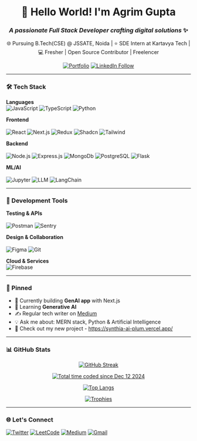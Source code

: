 <div align="center">
  
# 👋 Hello World! I'm Agrim Gupta 
### *A passionate Full Stack Developer crafting digital solutions* ✨
🌐 Pursuing B.Tech(CSE) @ JSSATE, Noida | 
⭐ SDE Intern at Kartavya Tech | 
💻 Fresher | Open Source Contributor | Freelencer

[![Portfolio](https://img.shields.io/badge/🔗_Portfolio-000000?style=for-the-badge&logo=vercel&logoColor=white)](https://agrim-portfolio.vercel.app/)
[![LinkedIn Follow](https://img.shields.io/badge/LinkedIn-0077B5?style=for-the-badge&logo=linkedin&logoColor=white)](https://www.linkedin.com/in/agrim-gupta08/)
  
</div>

---

### 🛠️ Tech Stack

**Languages**
<br/>
![JavaScript](https://img.shields.io/badge/-JavaScript-F7DF1E?logo=javascript&logoColor=black&style=flat)
![TypeScript](https://img.shields.io/badge/-TypeScript-3178C6?logo=typescript&logoColor=white&style=flat)
![Python](https://img.shields.io/badge/-Python-3776AB?logo=python&logoColor=white&style=flat)

**Frontend**  
<br/>
![React](https://img.shields.io/badge/-React-61DAFB?logo=react&logoColor=white&style=flat)
![Next.js](https://img.shields.io/badge/-Next.js-000000?logo=next.js&logoColor=white&style=flat)
![Redux](https://img.shields.io/badge/-Redux-764ABC?logo=redux&logoColor=white&style=flat)
![Shadcn](https://img.shields.io/badge/-shadcn-000000?logo=react&logoColor=white&style=flat)
![Tailwind](https://img.shields.io/badge/-Tailwind-06B6D4?logo=tailwindcss&logoColor=white&style=flat)

**Backend**  
<br/>
![Node.js](https://img.shields.io/badge/-Node.js-339933?logo=node.js&logoColor=white&style=flat)
![Express.js](https://img.shields.io/badge/-Express.js-000000?logo=express&logoColor=white&style=flat)
![MongoDb](https://img.shields.io/badge/-MongoDB-47A248?logo=mongodb&logoColor=white&style=flat)
![PostgreSQL](https://img.shields.io/badge/-PostgreSQL-4169E1?logo=postgresql&logoColor=white&style=flat)
![Flask](https://img.shields.io/badge/-Flask-000000?logo=flask&logoColor=white&style=flat)


**ML/AI**  
<br/>
![Jupyter](https://img.shields.io/badge/-Jupyter-F37626?logo=jupyter&logoColor=white&style=flat)
![LLM](https://img.shields.io/badge/-LLMs-FF6F61?logo=openai&logoColor=white&style=flat)
![LangChain](https://img.shields.io/badge/-LangChain-FF6F61?logo=openai&logoColor=white&style=flat)

---

### 🔧 Development Tools

**Testing & APIs**  
<br/>
![Postman](https://img.shields.io/badge/-Postman-FF6C37?logo=postman&logoColor=white&style=flat)
![Sentry](https://img.shields.io/badge/-Sentry-362D59?logo=sentry&logoColor=white&style=flat)

**Design & Collaboration**  
<br/>
![Figma](https://img.shields.io/badge/-Figma-F24E1E?logo=figma&logoColor=white&style=flat)
![Git](https://img.shields.io/badge/-Git-F05032?logo=git&logoColor=white&style=flat)

**Cloud & Services** 
<br/>
![Firebase](https://img.shields.io/badge/-Firebase-FFCA28?logo=firebase&logoColor=black&style=flat)


---

### 📌 Pinned

- 🔭 Currently building **GenAI app** with Next.js
- 🌱 Learning **Generative AI** 
- ✍️ Regular tech writer on [Medium](https://medium.com/@agrimgupta0805)
- 💡 Ask me about: MERN stack, Python & Artificial Intelligence
- 🚀 Check out my new project - https://synthia-ai-plum.vercel.app/

---

### 📊 GitHub Stats

<div align="center">
  
[![GitHub Streak](https://streak-stats.demolab.com?user=agrim08&theme=dark&border_radius=5)](https://git.io/streak-stats)

<a href="https://wakatime.com/@b18a6892-8379-44af-9031-f5c27043cdd3"><img src="https://wakatime.com/badge/user/b18a6892-8379-44af-9031-f5c27043cdd3.svg" alt="Total time coded since Dec 12 2024" /></a>

[![Top Langs](https://github-readme-stats.vercel.app/api/top-langs/?username=agrim08&layout=compact&theme=vision-friendly-dark)](https://github.com/agrim08/github-readme-stats)

[![Trophies](https://github-profile-trophy.vercel.app/?username=agrim08&theme=onedark&row=2&column=3)](https://github.com/ryo-ma/github-profile-trophy)

</div>

---

### 🌐 Let's Connect

[![Twitter](https://img.shields.io/badge/Twitter-1DA1F2?logo=twitter&logoColor=white&style=for-the-badge)](https://x.com/AgrimGupta0805)
[![LeetCode](https://img.shields.io/badge/-LeetCode-FFA116?style=for-the-badge&logo=leetcode&logoColor=black)](https://leetcode.com/u/kjCG65pzh9/)
[![Medium](https://img.shields.io/badge/Medium-12100E?style=for-the-badge&logo=medium&logoColor=white)](https://medium.com/@agrimgupta0805)
[![Gmail](https://img.shields.io/badge/Gmail-D14836?style=for-the-badge&logo=gmail&logoColor=white)](mailto:agrimgupta8105@gmail.com)
